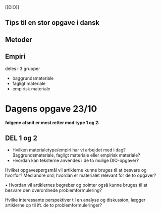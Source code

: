 [[DIO]]

## Tips til en stor opgave i dansk

## Metoder

## Empiri
deles i 3 grupper

- baggrundsmateriale
- fagligt materiale
- empirisk materiale
# Dagens opgave 23/10
**følgene afsnit er mest retter mod type 1 og 2:**
## DEL 1 og 2
- Hvilken materialetype/empiri har vi arbejdet med i dag? Baggrundsmateriale, fagligt materiale eller empirisk materiale?
- Hvordan kan teksterne anvendes i de to mulige DIO-opgaver?

Hvilket opgavespørgsmål vil artiklerne kunne bruges til at besvare og hvorfor? Med andre ord; hvordan er materialet relevant for de to opgaver?

• Hvordan vil artiklernes begreber og pointer også kunne bruges til at besvare den overordnede problemformulering?

Hvilke interessante perspektiver til en analyse og diskussion, lægger artiklerne op til ift. de to problemformuleringer?